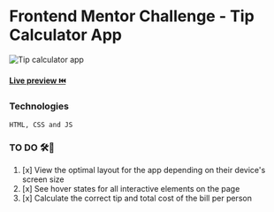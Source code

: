 # Frontend Mentor Challenge - Tip Calculator App

![Tip calculator app](https://repository-images.githubusercontent.com/637600048/203980b5-d466-4a44-87f7-0649911daf73)

#### [Live preview ⏮️](https://jorgecruz19.github.io/tip-calculator-app/)

### Technologies

```
HTML, CSS and JS
```

### TO DO 🛠🤘

1. [x] View the optimal layout for the app depending on their device's screen size
2. [x] See hover states for all interactive elements on the page
3. [x] Calculate the correct tip and total cost of the bill per person
